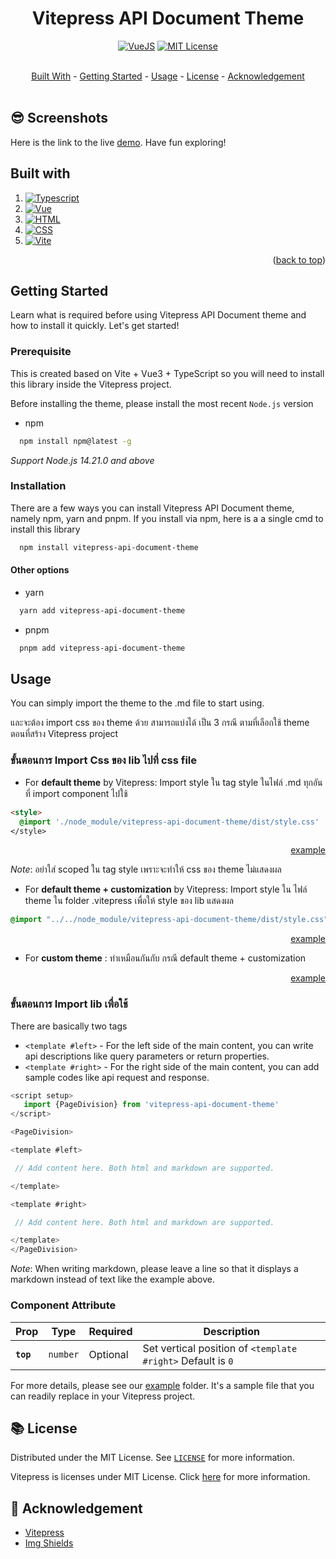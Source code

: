 <a id="readme-top"></a>

<div align="center">
  <h1>Vitepress API Document Theme</h1>

[![VueJS](https://img.shields.io/badge/VueJS-3.0.x-%2341B883)][vue-url]
[![MIT License](https://img.shields.io/badge/License-MIT-green.svg)](https://github.com/logicspark/awesome-social-button/blob/main/LICENSE)

</div>
<br/>
<div align="center">
<a href="#built-with">Built With</a> -
<a href="#getting-started">Getting Started</a> -
<a href="#fire-usage">Usage</a> -
<a href="#books-license">License</a> -
<a href="#pray-acknowledgement">Acknowledgement</a>
</div>

<br/>

## :sunglasses: Screenshots

Here is the link to the live [demo](). Have fun exploring!

## Built with

1. [![Typescript][typescript]][typescript-url]
2. [![Vue][vue]][vue-url]
3. [![HTML][html]][html-url]
4. [![CSS][css]][css-url]
5. [![Vite][vite]][vite-url]

<p align="right">(<a href="#readme-top">back to top</a>)

## Getting Started

Learn what is required before using Vitepress API Document theme and how to install it quickly. Let's get started!

### Prerequisite

This is created based on Vite + Vue3 + TypeScript so you will need to install this library inside the Vitepress project.

Before installing the theme, please install the most recent `Node.js` version

- npm

```sh
  npm install npm@latest -g
```

_Support Node.js 14.21.0 and above_

### Installation

There are a few ways you can install Vitepress API Document theme, namely npm, yarn and pnpm. If you install via npm, here is a a single cmd to install this library

```sh
  npm install vitepress-api-document-theme
```

#### Other options

- yarn

```sh
  yarn add vitepress-api-document-theme
```

- pnpm

```sh
  pnpm add vitepress-api-document-theme
```

## Usage

You can simply import the theme to the .md file to start using.

และจะต้อง import css ของ theme ด้วย สามารถแบ่งได้ เป็น 3 กรณี ตามที่เลือกใช้ theme ตอนที่สร้าง Vitepress project

### ขั้นตอนการ Import Css ของ lib ไปที่ css file

- For **default theme** by Vitepress: Import style ใน tag style ในไฟล์ .md ทุกอันที่ import component ไปใช้

```md
<style>
  @import './node_module/vitepress-api-document-theme/dist/style.css'
</style>
```

<div align="right">

[example](https://github.com/logicspark/vitepress-api-document-theme/blob/main/example/default-theme/index.md?plain=1)

</div>

_Note_: อย่าใส่ scoped ใน tag style เพราะจะทำให้ css ของ theme ไม่แสดงผล

- For **default theme + customization** by Vitepress: Import style ใน ไฟล์ theme ใน folder .vitepress เพื่อให้ style ของ lib แสดงผล

```css
@import "../../node_module/vitepress-api-document-theme/dist/style.css";
```

<div align="right">

[example](https://github.com/logicspark/vitepress-api-document-theme/blob/main/example/default-theme-and-custom/.vitepress/theme/style.css)

</div>

- For **custom theme** : ทำเหมือนกันกับ กรณี default theme + customization

<div align="right">

[example](https://github.com/logicspark/vitepress-api-document-theme/blob/main/example/custom-theme/.vitepress/theme/style.css)

</div>

### ขั้นตอนการ Import lib เพื่อใช้

There are basically two tags

- `<template #left>` - For the left side of the main content, you can write api descriptions like query parameters or return properties.
- `<template #right>` - For the right side of the main content, you can add sample codes like api request and response.

```javascript
<script setup>
   import {PageDivision} from 'vitepress-api-document-theme'
</script>

<PageDivision>

<template #left>

 // Add content here. Both html and markdown are supported.

</template>

<template #right>

 // Add content here. Both html and markdown are supported.

</template>
</PageDivision>
```

_Note_: When writing markdown, please leave a line so that it displays a markdown instead of text like the example above.

### Component Attribute

| Prop      | Type     | Required | Description                                                 |
| --------- | -------- | -------- | ----------------------------------------------------------- |
| **`top`** | `number` | Optional | Set vertical position of `<template #right>` Default is `0` |

For more details, please see our [example]() folder. It's a sample file that you can readily replace in your Vitepress project.

## :books: License

Distributed under the MIT License. See [`LICENSE`](https://github.com/logicspark/vitepress-api-document-theme/blob/main/LICENSE) for more information.

Vitepress is licenses under MIT License. Click [here](https://github.com/vuejs/vitepress/blob/main/LICENSE) for more information.

## :pray: Acknowledgement

- [Vitepress](https://vitepress.dev/)
- [Img Shields](https://shields.io)

[Vitepress-url]: https://vitepress.dev/
[TypeScript]: https://img.shields.io/badge/typescript-007ACC?style=for-the-badge&logo=typescript&logoColor=white
[typescript-url]: https://www.typescriptlang.org/
[Html]: https://img.shields.io/badge/HTML-239120?style=for-the-badge&logo=html5&logoColor=white
[html-url]: https://www.w3schools.com/html/
[Css]: https://img.shields.io/badge/CSS-239120?&style=for-the-badge&logo=css3&logoColor=white
[css-url]: https://www.w3schools.com/css/
[Vue]: https://img.shields.io/badge/vue.js-42B883?style=for-the-badge&logo=vuedotjs&logoColor=white
[Vue-url]: https://vuejs.org/
[Vite]: https://img.shields.io/badge/vite-%23646CFF.svg?style=for-the-badge&logo=vite&logoColor=white
[vite-url]: https://vitejs.dev/
[package-url]: https://www.npmjs.com/package/awesome-social-button

